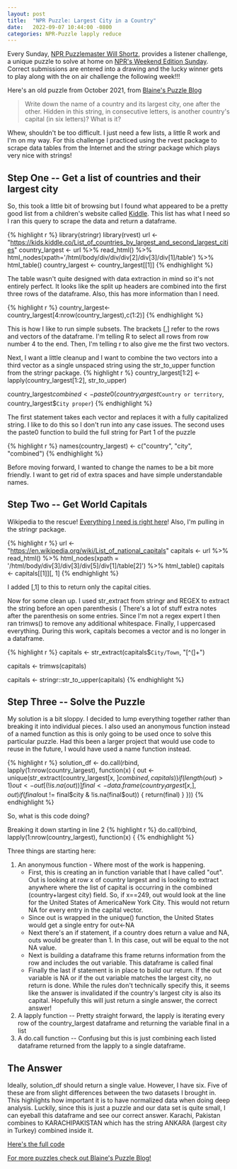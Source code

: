 ```yaml
---
layout: post
title:  "NPR Puzzle: Largest City in a Country"
date:   2022-09-07 10:44:00 -0800
categories: NPR-Puzzle lapply reduce
---
```




Every Sunday, [NPR Puzzlemaster Will Shortz](https://www.npr.org/series/4473090/sunday-puzzle), provides a listener challenge, a unique puzzle to solve at home on [NPR's Weekend Edition Sunday](https://www.npr.org/programs/weekend-edition-sunday/). Correct submissions are entered into a drawing and the lucky winner gets to play along with the on air challenge the following week!!! 

Here's an old puzzle from October 2021, from [Blaine's Puzzle Blog](https://puzzles.blainesville.com/2021/10/npr-sunday-puzzle-oct-3-2021-country.html)

>Write down the name of a country and its largest city, one after the other. Hidden in this string, in consecutive letters, is another country's capital (in six letters)? What is it?

Whew, shouldn't be too difficult. I just need a few lists, a little R work and I'm on my way. For this challenge I practiced using the rvest package to scrape data tables from the Internet and the stringr package which plays very nice with strings! 

## Step One -- Get a list of countries and their largest city

So, this took a little bit of browsing but I found what appeared to be a pretty good list from a children's website called [Kiddle](https://kids.kiddle.co/List_of_countries_by_largest_and_second_largest_cities). This list has what I need so I ran this query to scrape the data and return a dataframe. 

{% highlight r %}
library(stringr)
library(rvest)
url <- "https://kids.kiddle.co/List_of_countries_by_largest_and_second_largest_cities"
country_largest <- url %>%
  read_html() %>%
  html_nodes(xpath='/html/body/div/div/div[2]/div[3]/div[1]/table') %>%
  html_table()
country_largest <- country_largest[[1]]
{% endhighlight %}

The table wasn't quite designed with data extraction in mind so it's not entirely perfect. It looks like the split up headers are combined into the first three rows of the dataframe. Also, this has more information than I need. 

{% highlight r %}
country_largest<-country_largest[4:nrow(country_largest),c(1:2)]
{% endhighlight %}

This is how I like to run simple subsets. The brackets [,] refer to the rows and vectors of the dataframe. I'm telling R to select all rows from row number 4 to the end. Then, I'm telling r to also give me the first two vectors. 

Next, I want a little cleanup and I want to combine the two vectors into a third vector as a single unspaced string using the str_to_upper function from the stringr package. 
{% highlight r %}
country_largest[1:2] <-
  lapply(country_largest[1:2], str_to_upper)

country_largest$combined <-
  paste0(country_largest$`Country or territory`,
         country_largest$`City proper`)
{% endhighlight %}

The first statement takes each vector and replaces it with a fully capitalized string. I like to do this so I don't run into any case issues. The second uses the paste0 function to build the full string for Part 1 of the puzzle 

{% highlight r %}
names(country_largest) <- c("country", "city", "combined")
{% endhighlight %}

Before moving forward, I wanted to change the names to be a bit more friendly. I want to get rid of extra spaces and have simple understandable names. 

## Step Two -- Get World Capitals

Wikipedia to the rescue! [Everything I need is right here](https://en.wikipedia.org/wiki/List_of_national_capitals)! Also, I'm pulling in the stringr package. 

{% highlight r %}
url <- "https://en.wikipedia.org/wiki/List_of_national_capitals"
capitals <- url %>%
  read_html() %>%
  html_nodes(xpath = '/html/body/div[3]/div[3]/div[5]/div[1]/table[2]') %>%
  html_table()
capitals <- capitals[[1]][, 1]
{% endhighlight %}

I added [,1] to this to return only the capital cities. 

Now for some clean up. I used str_extract from stringr and REGEX to extract the string before an open parenthesis ( 
There's a lot of stuff extra notes after the parenthesis on some entries. Since I'm not a regex expert I then ran trimws() to remove any additional whitespace. Finally, I uppercased everything. During this work, capitals becomes a vector and is no longer in a dataframe. 

{% highlight r %}
capitals <- str_extract(capitals$`City/Town`, "[^(]+")

capitals <- trimws(capitals)

capitals <- stringr::str_to_upper(capitals)
{% endhighlight %}

## Step Three -- Solve the Puzzle 

My solution is a bit sloppy. I decided to lump everything together rather than breaking it into individual pieces. I also used an anonymous function instead of a named function as this is only going to be used once to solve this particular puzzle. Had this been a larger project that would use code to reuse in the future, I would have used a name function instead. 

{% highlight r %}
solution_df <-
  do.call(rbind, lapply(1:nrow(country_largest), function(x) {
    out <-
      unique(str_extract(country_largest[x, ]$combined, capitals))
    if (length(out) > 1) {
      out <- out[(!is.na(out))]
    }
    final <- data.frame(country_largest[x, ], out)
    if (final$out != final$city & !is.na(final$out)) {
      return(final)
    }
  }))
{% endhighlight %}

So, what is this code doing? 

Breaking it down starting in line 2
{% highlight r %}
do.call(rbind, lapply(1:nrow(country_largest), function(x) {
{% endhighlight %}

Three things are starting here:  
1. An anonymous function - Where most of the work is happening. 
    * First, this is creating an in function variable that I have called "out". Out is looking at row x of country largest and is looking to extract anywhere where the list of capital is occurring in the combined (country+largest city) field. So, if x==249, out would look at the line for the United States of AmericaNew York City. This would not return NA for every entry in the capital vector. 
    * Since out is wrapped in the unique() function, the United States would get a single entry for out<-NA 
    * Next there's an if statement, if a country does return a value and NA, outs would be greater than 1. In this case, out will be equal to the not NA value. 
    * Next is building a dataframe this frame returns information from the row and includes the out variable. This dataframe is called final
    * Finally the last if statement is in place to build our return. If the out variable is NA or if the out variable matches the largest city, no return is done. While the rules don't technically specify this, it seems like the answer is invalidated if the country's largest city is also its capital. Hopefully this will just return a single answer, the correct answer! 
2. A lapply function -- Pretty straight forward, the lapply is iterating every row of the country_largest dataframe and returning the variable final in a list 
3. A do.call function -- Confusing but this is just combining each listed dataframe returned from the lapply to a single dataframe. 

## The Answer
Ideally, solution_df should return a single value. However, I have six. Five of these are from slight differences between the two datasets I brought in. This highlights how important it is to have normalized data when doing deep analysis. Luckily, since this is just a puzzle and our data set is quite small, I can eyeball this dataframe and see our correct answer. Karachi, Pakistan combines to KARACHIPAKISTAN which has the string ANKARA (largest city in Turkey) combined inside it. 

[Here's the full code](https://github.com/dephilli/NPR-Puzzle-Using-R/blob/master/largest%20cities.Rmd)

[For more puzzles check out Blaine's Puzzle Blog!](https://puzzles.blainesville.com/)